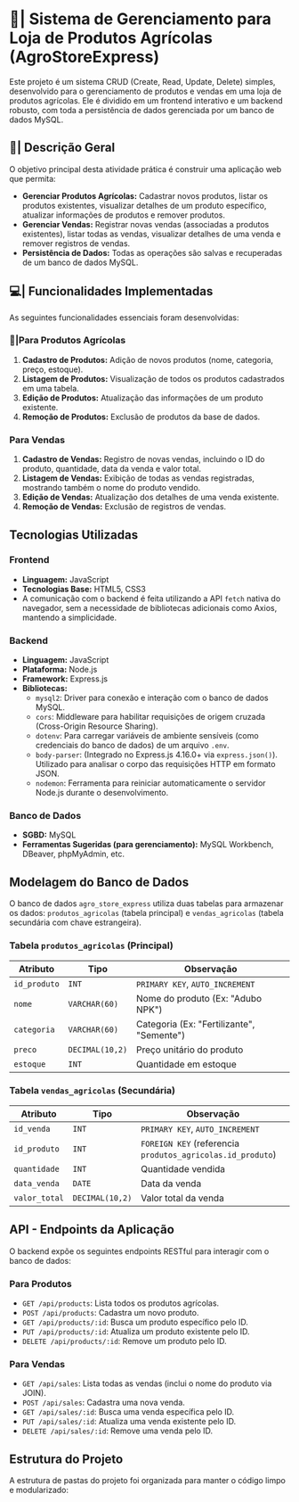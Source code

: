# 🌱| Sistema de Gerenciamento para Loja de Produtos Agrícolas (AgroStoreExpress)

Este projeto é um sistema CRUD (Create, Read, Update, Delete) simples, desenvolvido para o gerenciamento de produtos e vendas em uma loja de produtos agrícolas. Ele é dividido em um frontend interativo e um backend robusto, com toda a persistência de dados gerenciada por um banco de dados MySQL.

## 📝| Descrição Geral

O objetivo principal desta atividade prática é construir uma aplicação web que permita:
* **Gerenciar Produtos Agrícolas:** Cadastrar novos produtos, listar os produtos existentes, visualizar detalhes de um produto específico, atualizar informações de produtos e remover produtos.
* **Gerenciar Vendas:** Registrar novas vendas (associadas a produtos existentes), listar todas as vendas, visualizar detalhes de uma venda e remover registros de vendas.
* **Persistência de Dados:** Todas as operações são salvas e recuperadas de um banco de dados MySQL.

## 💻| Funcionalidades Implementadas

As seguintes funcionalidades essenciais foram desenvolvidas:

### 🚜|Para Produtos Agrícolas
1.  **Cadastro de Produtos:** Adição de novos produtos (nome, categoria, preço, estoque).
2.  **Listagem de Produtos:** Visualização de todos os produtos cadastrados em uma tabela.
3.  **Edição de Produtos:** Atualização das informações de um produto existente.
4.  **Remoção de Produtos:** Exclusão de produtos da base de dados.

### Para Vendas
1.  **Cadastro de Vendas:** Registro de novas vendas, incluindo o ID do produto, quantidade, data da venda e valor total.
2.  **Listagem de Vendas:** Exibição de todas as vendas registradas, mostrando também o nome do produto vendido.
3.  **Edição de Vendas:** Atualização dos detalhes de uma venda existente.
4.  **Remoção de Vendas:** Exclusão de registros de vendas.

## Tecnologias Utilizadas

### Frontend
* **Linguagem:** JavaScript
* **Tecnologias Base:** HTML5, CSS3
* A comunicação com o backend é feita utilizando a API `fetch` nativa do navegador, sem a necessidade de bibliotecas adicionais como Axios, mantendo a simplicidade.

### Backend
* **Linguagem:** JavaScript
* **Plataforma:** Node.js
* **Framework:** Express.js
* **Bibliotecas:**
    * `mysql2`: Driver para conexão e interação com o banco de dados MySQL.
    * `cors`: Middleware para habilitar requisições de origem cruzada (Cross-Origin Resource Sharing).
    * `dotenv`: Para carregar variáveis de ambiente sensíveis (como credenciais do banco de dados) de um arquivo `.env`.
    * `body-parser`: (Integrado no Express.js 4.16.0+ via `express.json()`). Utilizado para analisar o corpo das requisições HTTP em formato JSON.
    * `nodemon`: Ferramenta para reiniciar automaticamente o servidor Node.js durante o desenvolvimento.

### Banco de Dados
* **SGBD:** MySQL
* **Ferramentas Sugeridas (para gerenciamento):** MySQL Workbench, DBeaver, phpMyAdmin, etc.

## Modelagem do Banco de Dados

O banco de dados `agro_store_express` utiliza duas tabelas para armazenar os dados: `produtos_agricolas` (tabela principal) e `vendas_agricolas` (tabela secundária com chave estrangeira).

### Tabela `produtos_agricolas` (Principal)

| Atributo      | Tipo            | Observação                               |
|---------------|-----------------|------------------------------------------|
| `id_produto`  | `INT`           | `PRIMARY KEY`, `AUTO_INCREMENT`          |
| `nome`        | `VARCHAR(60)`   | Nome do produto (Ex: "Adubo NPK")        |
| `categoria`   | `VARCHAR(60)`   | Categoria (Ex: "Fertilizante", "Semente") |
| `preco`       | `DECIMAL(10,2)` | Preço unitário do produto                |
| `estoque`     | `INT`           | Quantidade em estoque                    |

### Tabela `vendas_agricolas` (Secundária)

| Atributo      | Tipo            | Observação                               |
|---------------|-----------------|------------------------------------------|
| `id_venda`    | `INT`           | `PRIMARY KEY`, `AUTO_INCREMENT`          |
| `id_produto`  | `INT`           | `FOREIGN KEY` (referencia `produtos_agricolas.id_produto`) |
| `quantidade`  | `INT`           | Quantidade vendida                       |
| `data_venda`  | `DATE`          | Data da venda                            |
| `valor_total` | `DECIMAL(10,2)` | Valor total da venda                     |

## API - Endpoints da Aplicação

O backend expõe os seguintes endpoints RESTful para interagir com o banco de dados:

### Para Produtos
* `GET /api/products`: Lista todos os produtos agrícolas.
* `POST /api/products`: Cadastra um novo produto.
* `GET /api/products/:id`: Busca um produto específico pelo ID.
* `PUT /api/products/:id`: Atualiza um produto existente pelo ID.
* `DELETE /api/products/:id`: Remove um produto pelo ID.

### Para Vendas
* `GET /api/sales`: Lista todas as vendas (inclui o nome do produto via JOIN).
* `POST /api/sales`: Cadastra uma nova venda.
* `GET /api/sales/:id`: Busca uma venda específica pelo ID.
* `PUT /api/sales/:id`: Atualiza uma venda existente pelo ID.
* `DELETE /api/sales/:id`: Remove uma venda pelo ID.

## Estrutura do Projeto

A estrutura de pastas do projeto foi organizada para manter o código limpo e modularizado:
